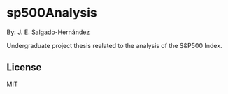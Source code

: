 # sp500Analysis

By: J. E. Salgado-Hernández

Undergraduate project thesis realated to the analysis of the S&P500 Index.

## License

MIT